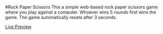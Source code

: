 #Rock Paper Scissors
This a simple web-based rock paper scissors game where you play against a computer. Whoever wins 5 rounds first wins the game. The game automatically resets after 3 seconds.

[Live Preview](https://centari2013.github.io/rock-paper-scissors/)